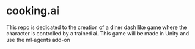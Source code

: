 # cooking.ai
This repo is dedicated to the creation of a diner dash like game where the character is controlled by a trained ai. This game will be made in Unity and use the ml-agents add-on
